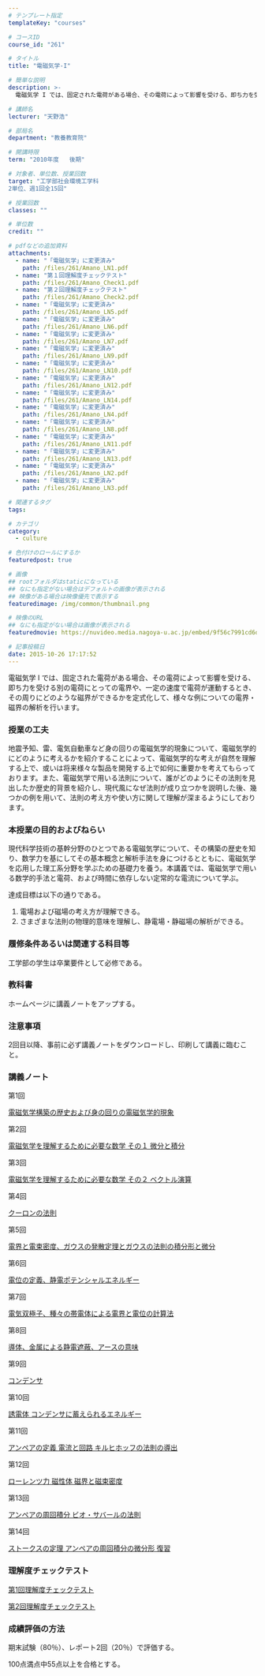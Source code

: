 ```yaml
---
# テンプレート指定
templateKey: "courses"

# コースID
course_id: "261"

# タイトル
title: "電磁気学-I"

# 簡単な説明
description: >-
  電磁気学 I では、固定された電荷がある場合、その電荷によって影響を受ける、即ち力を受ける別の電荷にとっての電界や、一定の速度で電荷が運動するとき、その周りにどのような磁界ができるかを定式化して、様々...

# 講師名
lecturer: "天野浩"

# 部局名
department: "教養教育院"

# 開講時限
term: "2010年度	後期"

# 対象者、単位数、授業回数
target: "工学部社会環境工学科
2単位、週1回全15回"

# 授業回数
classes: ""

# 単位数
credit: ""

# pdfなどの追加資料
attachments: 
  - name: "「電磁気学」に変更済み" 
    path: /files/261/Amano_LN1.pdf
  - name: "第１回理解度チェックテスト" 
    path: /files/261/Amano_Check1.pdf
  - name: "第２回理解度チェックテスト" 
    path: /files/261/Amano_Check2.pdf
  - name: "「電磁気学」に変更済み" 
    path: /files/261/Amano_LN5.pdf
  - name: "「電磁気学」に変更済み" 
    path: /files/261/Amano_LN6.pdf
  - name: "「電磁気学」に変更済み" 
    path: /files/261/Amano_LN7.pdf
  - name: "「電磁気学」に変更済み" 
    path: /files/261/Amano_LN9.pdf
  - name: "「電磁気学」に変更済み" 
    path: /files/261/Amano_LN10.pdf
  - name: "「電磁気学」に変更済み" 
    path: /files/261/Amano_LN12.pdf
  - name: "「電磁気学」に変更済み" 
    path: /files/261/Amano_LN14.pdf
  - name: "「電磁気学」に変更済み" 
    path: /files/261/Amano_LN4.pdf
  - name: "「電磁気学」に変更済み" 
    path: /files/261/Amano_LN8.pdf
  - name: "「電磁気学」に変更済み" 
    path: /files/261/Amano_LN11.pdf
  - name: "「電磁気学」に変更済み" 
    path: /files/261/Amano_LN13.pdf
  - name: "「電磁気学」に変更済み" 
    path: /files/261/Amano_LN2.pdf
  - name: "「電磁気学」に変更済み" 
    path: /files/261/Amano_LN3.pdf

# 関連するタグ
tags:

# カテゴリ
category:
  - culture

# 色付けのロールにするか
featuredpost: true

# 画像
## rootフォルダはstaticになっている
## なにも指定がない場合はデフォルトの画像が表示される
## 映像がある場合は映像優先で表示する
featuredimage: /img/common/thumbnail.png

# 映像のURL
## なにも指定がない場合は画像が表示される
featuredmovie: https://nuvideo.media.nagoya-u.ac.jp/embed/9f56c7991cd6d5eddb055ba88d48e7324a1c7e70

# 記事投稿日
date: 2015-10-26 17:17:52
---
```


電磁気学 I では、固定された電荷がある場合、その電荷によって影響を受ける、即ち力を受ける別の電荷にとっての電界や、一定の速度で電荷が運動するとき、その周りにどのような磁界ができるかを定式化して、様々な例についての電界・磁界の解析を行います。

### 授業の工夫


地震予知、雷、電気自動車など身の回りの電磁気学的現象について、電磁気学的にどのように考えるかを紹介することによって、電磁気学的な考えが自然を理解する上で、或いは将来様々な製品を開発する上で如何に重要かを考えてもらっております。また、電磁気学で用いる法則について、誰がどのようにその法則を見出したか歴史的背景を紹介し、現代風になぜ法則が成り立つかを説明した後、幾つかの例を用いて、法則の考え方や使い方に関して理解が深まるようにしております。


### 本授業の目的およびねらい


現代科学技術の基幹分野のひとつである電磁気学について、その構築の歴史を知り、数学力を基にしてその基本概念と解析手法を身につけるとともに、電磁気学を応用した理工系分野を学ぶための基礎力を養う。本講義では、電磁気学で用いる数学的手法と電荷、および時間に依存しない定常的な電流について学ぶ。

達成目標は以下の通りである。

1. 電場および磁場の考え方が理解できる。
2. さまざまな法則の物理的意味を理解し、静電場・静磁場の解析ができる。


### 履修条件あるいは関連する科目等


工学部の学生は卒業要件として必修である。


### 教科書


ホームページに講義ノートをアップする。


### 注意事項


2回目以降、事前に必ず講義ノートをダウンロードし、印刷して講義に臨むこと。


### 講義ノート


第1回

[電磁気学構築の歴史および身の回りの電磁気学的現象](/files/261/Amano_LN1.pdf) 

第2回

[電磁気学を理解するために必要な数学 その１ 微分と積分](/files/261/Amano_LN2.pdf) 

第3回

[電磁気学を理解するために必要な数学 その２ ベクトル演算](/files/261/Amano_LN3.pdf) 

第4回

[クーロンの法則](/files/261/Amano_LN4.pdf) 

第5回

[電界と電束密度、ガウスの発散定理とガウスの法則の積分形と微分](/files/261/Amano_LN5.pdf) 

第6回

[電位の定義、静電ポテンシャルエネルギー](/files/261/Amano_LN6.pdf) 

第7回

[電気双極子、種々の帯電体による電界と電位の計算法](/files/261/Amano_LN7.pdf) 

第8回

[導体、金属による静電遮蔽、アースの意味](/files/261/Amano_LN8.pdf) 

第9回

[コンデンサ](/files/261/Amano_LN9.pdf) 

第10回

[誘電体 コンデンサに蓄えられるエネルギー](/files/261/Amano_LN10.pdf) 

第11回

[アンペアの定義 電流と回路 キルヒホッフの法則の導出](/files/261/Amano_LN11.pdf) 

第12回

[ローレンツ力 磁性体 磁界と磁束密度](/files/261/Amano_LN12.pdf) 

第13回

[アンペアの周回積分 ビオ・サバールの法則](/files/261/Amano_LN13.pdf) 

第14回

[ストークスの定理 アンペアの周回積分の微分形 復習](/files/261/Amano_LN14.pdf) 


### 理解度チェックテスト




[第1回理解度チェックテスト](/files/261/Amano_Check1.pdf) 


[第2回理解度チェックテスト](/files/261/Amano_Check2.pdf) 


### 成績評価の方法


期末試験（80％）、レポート2回（20％）で評価する。

100点満点中55点以上を合格とする。
